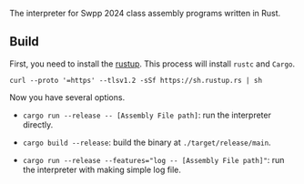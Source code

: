 The interpreter for Swpp 2024 class assembly programs written in Rust.



## Build
First, you need to install the [rustup](https://www.rust-lang.org/tools/install). This process will install `rustc` and `Cargo`.

```
curl --proto '=https' --tlsv1.2 -sSf https://sh.rustup.rs | sh
```

Now you have several options.

- `cargo run --release -- [Assembly File path]`: run the interpreter directly.

- `cargo build --release`: build the binary at `./target/release/main`.

- `cargo run --release --features="log -- [Assembly File path]"`: run the interpreter with making simple log file.
